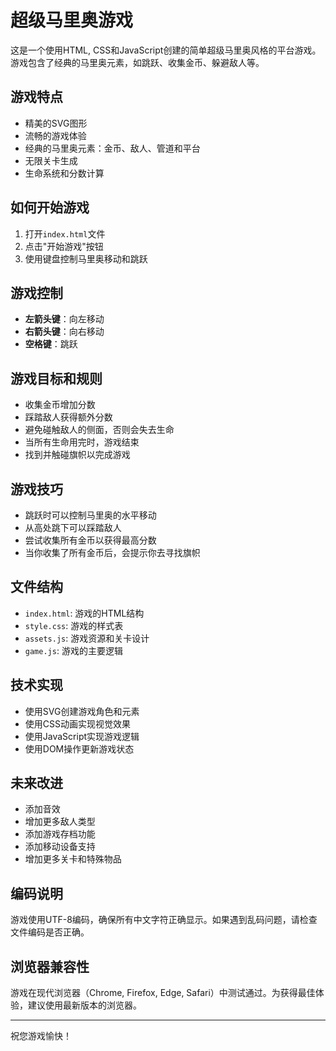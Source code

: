 # 超级马里奥游戏

这是一个使用HTML, CSS和JavaScript创建的简单超级马里奥风格的平台游戏。游戏包含了经典的马里奥元素，如跳跃、收集金币、躲避敌人等。

## 游戏特点

- 精美的SVG图形
- 流畅的游戏体验
- 经典的马里奥元素：金币、敌人、管道和平台
- 无限关卡生成
- 生命系统和分数计算

## 如何开始游戏

1. 打开`index.html`文件
2. 点击"开始游戏"按钮
3. 使用键盘控制马里奥移动和跳跃

## 游戏控制

- **左箭头键**：向左移动
- **右箭头键**：向右移动
- **空格键**：跳跃

## 游戏目标和规则

- 收集金币增加分数
- 踩踏敌人获得额外分数
- 避免碰触敌人的侧面，否则会失去生命
- 当所有生命用完时，游戏结束
- 找到并触碰旗帜以完成游戏

## 游戏技巧

- 跳跃时可以控制马里奥的水平移动
- 从高处跳下可以踩踏敌人
- 尝试收集所有金币以获得最高分数
- 当你收集了所有金币后，会提示你去寻找旗帜

## 文件结构

- `index.html`: 游戏的HTML结构
- `style.css`: 游戏的样式表
- `assets.js`: 游戏资源和关卡设计
- `game.js`: 游戏的主要逻辑

## 技术实现

- 使用SVG创建游戏角色和元素
- 使用CSS动画实现视觉效果
- 使用JavaScript实现游戏逻辑
- 使用DOM操作更新游戏状态

## 未来改进

- 添加音效
- 增加更多敌人类型
- 添加游戏存档功能
- 添加移动设备支持
- 增加更多关卡和特殊物品

## 编码说明

游戏使用UTF-8编码，确保所有中文字符正确显示。如果遇到乱码问题，请检查文件编码是否正确。

## 浏览器兼容性

游戏在现代浏览器（Chrome, Firefox, Edge, Safari）中测试通过。为获得最佳体验，建议使用最新版本的浏览器。

---

祝您游戏愉快！ 